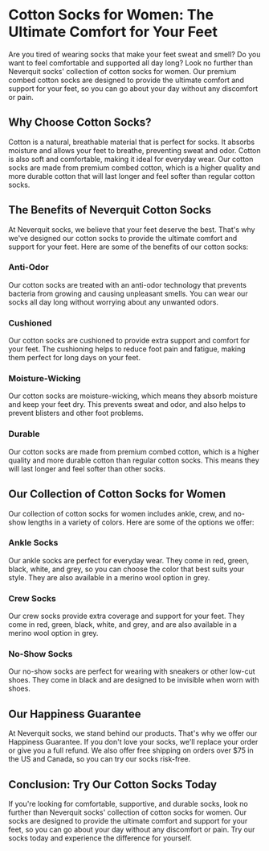 # Cotton Socks for Women: The Ultimate Comfort for Your Feet

Are you tired of wearing socks that make your feet sweat and smell? Do you want to feel comfortable and supported all day long? Look no further than Neverquit socks' collection of cotton socks for women. Our premium combed cotton socks are designed to provide the ultimate comfort and support for your feet, so you can go about your day without any discomfort or pain.

## Why Choose Cotton Socks?

Cotton is a natural, breathable material that is perfect for socks. It absorbs moisture and allows your feet to breathe, preventing sweat and odor. Cotton is also soft and comfortable, making it ideal for everyday wear. Our cotton socks are made from premium combed cotton, which is a higher quality and more durable cotton that will last longer and feel softer than regular cotton socks.

## The Benefits of Neverquit Cotton Socks

At Neverquit socks, we believe that your feet deserve the best. That's why we've designed our cotton socks to provide the ultimate comfort and support for your feet. Here are some of the benefits of our cotton socks:

### Anti-Odor

Our cotton socks are treated with an anti-odor technology that prevents bacteria from growing and causing unpleasant smells. You can wear our socks all day long without worrying about any unwanted odors.

### Cushioned

Our cotton socks are cushioned to provide extra support and comfort for your feet. The cushioning helps to reduce foot pain and fatigue, making them perfect for long days on your feet.

### Moisture-Wicking

Our cotton socks are moisture-wicking, which means they absorb moisture and keep your feet dry. This prevents sweat and odor, and also helps to prevent blisters and other foot problems.

### Durable

Our cotton socks are made from premium combed cotton, which is a higher quality and more durable cotton than regular cotton socks. This means they will last longer and feel softer than other socks.

## Our Collection of Cotton Socks for Women

Our collection of cotton socks for women includes ankle, crew, and no-show lengths in a variety of colors. Here are some of the options we offer:

### Ankle Socks

Our ankle socks are perfect for everyday wear. They come in red, green, black, white, and grey, so you can choose the color that best suits your style. They are also available in a merino wool option in grey.

### Crew Socks

Our crew socks provide extra coverage and support for your feet. They come in red, green, black, white, and grey, and are also available in a merino wool option in grey.

### No-Show Socks

Our no-show socks are perfect for wearing with sneakers or other low-cut shoes. They come in black and are designed to be invisible when worn with shoes.

## Our Happiness Guarantee

At Neverquit socks, we stand behind our products. That's why we offer our Happiness Guarantee. If you don't love your socks, we'll replace your order or give you a full refund. We also offer free shipping on orders over $75 in the US and Canada, so you can try our socks risk-free.

## Conclusion: Try Our Cotton Socks Today

If you're looking for comfortable, supportive, and durable socks, look no further than Neverquit socks' collection of cotton socks for women. Our socks are designed to provide the ultimate comfort and support for your feet, so you can go about your day without any discomfort or pain. Try our socks today and experience the difference for yourself.